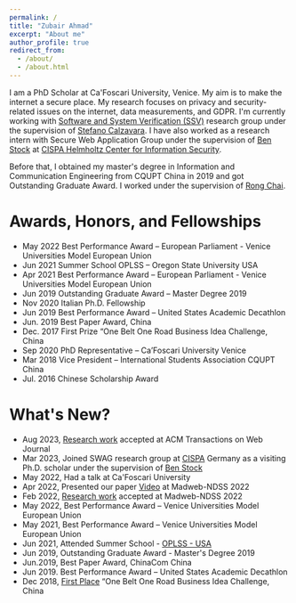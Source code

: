 ```yaml
---
permalink: /
title: "Zubair Ahmad"
excerpt: "About me"
author_profile: true
redirect_from: 
  - /about/
  - /about.html
---
```


I am a PhD Scholar at Ca'Foscari University, Venice. My aim is to make the internet a secure place. My research focuses on privacy and security-related issues on the internet,  data measurements,  and GDPR. I'm currently working  with  [Software and System Verification (SSV)](https://ssv.dais.unive.it/people/)  research group under the supervision of  [Stefano Calzavara](https://www.dais.unive.it/~calzavara/).  I have also worked as a research intern with Secure Web Application Group under the supervision of [Ben Stock](https://swag.cispa.saarland/people/benstock.html) at [CISPA Helmholtz Center for Information Security](https://cispa.de/en). 

Before that, I obtained my master's degree in Information and Communication Engineering from CQUPT China in 2019 and got Outstanding Graduate Award. I worked under the supervision of [Rong Chai](https://dl.acm.org/profile/81456622539). 


Awards, Honors, and Fellowships
======

* May 2022 Best Performance Award – European Parliament - Venice Universities Model European Union
* Jun 2021 Summer School OPLSS – Oregon State University USA
* Apr 2021 Best Performance Award – European Parliament - Venice Universities Model European Union
* Jun 2019 Outstanding Graduate Award – Master Degree 2019
* Nov 2020 Italian Ph.D. Fellowship
* Jun 2019 Best Performance Award – United States Academic Decathlon
* Jun. 2019 Best Paper Award, China
* Dec. 2017 First Prize “One Belt One Road Business Idea Challenge, China                                                            	
* Sep 2020  PhD Representative – Ca’Foscari University Venice
* Mar 2018  Vice President – International Students Association CQUPT China
* Jul. 2016 Chinese Scholarship Award


What's New?
======


* Aug 2023, [Research work](https://dl.acm.org/doi/10.1145/3623382) accepted at ACM Transactions on Web Journal
* Mar 2023, Joined SWAG research  group at [CISPA](https://cispa.de/en) Germany as a visiting Ph.D. scholar under the supervision of [Ben Stock](https://cispa.de/en/people/ben.stock)
* May 2022, Had a talk at Ca'Foscari University
* Apr 2022, Presented our paper [Video](https://www.youtube.com/watch?app=desktop&v=5zfHquGGi9U) at Madweb-NDSS 2022 
* Feb 2022, [Research work](https://www.ndss-symposium.org/wp-content/uploads/madweb2022_23005_paper.pdf) accepted at Madweb-NDSS 2022
* May 2022, Best Performance Award – Venice Universities Model European Union 
* May 2021, Best Performance Award – Venice Universities Model European Union 
* Jun 2021, Attended Summer School - [OPLSS - USA](https://www.cs.uoregon.edu/research/summerschool/summer21/) 	 	 		
* Jun 2019, Outstanding Graduate Award - Master's Degree 2019 					
* Jun.2019, Best Paper Award, ChinaCom China
* Jun 2019. Best Performance Award – United States Academic Decathlon
* Dec 2018, [First Place](https://mp.weixin.qq.com/s/2FbH03J2K8t3vE_Z743XeQ?fbclid=IwAR0i0WwMkm0jSKDfUptispo9eiIWfPn3jnrRUC4GQjg8SzNnzz-Bxo7rblQ) “One Belt One Road Business Idea Challenge, China	





